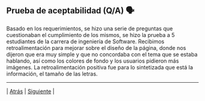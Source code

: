 
## Prueba de aceptabilidad (Q/A) 🗣
Basado en los requerimientos, se hizo una serie de preguntas que cuestionaban el cumplimiento de los mismos, se hizo la prueba
a 5 estudiantes de la carrera de ingeniería de Software.
Recibimos retroalimentación para mejorar sobre el diseño de la página, donde nos dijeron que era muy simple y que no concordaba con el tema
que se estaba hablando, así como los colores de fondo y los usuarios pidieron más imágenes.
La retroalimentación positiva fue para lo sintetizada que está la información, el tamaño de las letras.

-----------------
| [Atrás](https://github.com/Juanca1984/Blockchain/blob/main/Documentaci%C3%B3n/Segunda%20Entrega/M%C3%A9trica.md#descripci%C3%B3n-de-la-m%C3%A9trica-individual-"Atrás") |
[Siguiente]( https://github.com/Juanca1984/Blockchain/blob/main/Documentaci%C3%B3n/Segunda%20Entrega/Requerimientos.md#requerimientos%EF%B8%8F"Siguiente") |


